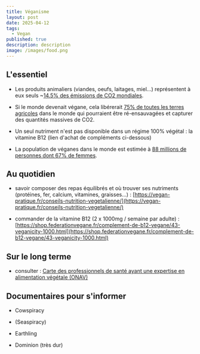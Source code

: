 ```yaml
---
title: Véganisme
layout: post
date: 2025-04-12
tags:
  - Vegan
published: true
description: description
image: /images/food.png
---
```

## L'essentiel

*   Les produits animaliers (viandes, oeufs, laitages, miel...) représentent à eux seuls ~[14.5% des émissions de CO2 mondiales](https://www.researchgate.net/publication/289509969_Tackling_climate_change_through_livestock_A_global_assessment_of_emissions_and_mitigation_opportunities).
    
*   Si le monde devenait végane, cela libérerait [75% de toutes les terres agricoles](https://ourworldindata.org/land-use-diets) dans le monde qui pourraient être ré-ensauvagées et capturer des quantités massives de CO2.
    
*   Un seul nutriment n'est pas disponible dans un régime 100% végétal : la vitamine B12 (lien d'achat de compléments ci-dessous)
    
*   La population de véganes dans le monde est estimée à [88 millions de personnes dont 67% de femmes](https://worldanimalfoundation.org/advocate/how-many-vegans-are-in-the-world/).
    

## Au quotidien

*   savoir composer des repas équilibrés et où trouver ses nutriments (protéines, fer, calcium, vitamines, graisses...) : [https://vegan-pratique.fr/conseils-nutrition-vegetalienne/](https://vegan-pratique.fr/conseils-nutrition-vegetalienne/)
    
*   commander de la vitamine B12 (2 x 1000mg / semaine par adulte) : [https://shop.federationvegane.fr/complement-de-b12-vegane/43-veganicity-1000.html](https://shop.federationvegane.fr/complement-de-b12-vegane/43-veganicity-1000.html)
    

## Sur le long terme

*   consulter : [Carte des professionnels de santé ayant une expertise en alimentation végétale (ONAV)](https://lonav.fr/trouver-un-e-pro-de-sante/)

## Documentaires pour s'informer

*   Cowspiracy
    
*   (Seaspiracy)
    
*   Earthling
    
*   Dominion (très dur)